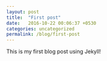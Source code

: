 ```yaml
---
layout: post
title:  "First post"
date:   2016-10-22 00:06:37 +0530
categories: uncategorized
permalink: /blog/first-post
---
```

This is my first blog post using Jekyll!